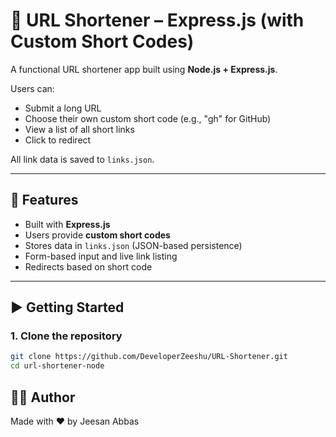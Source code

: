 # 🔗 URL Shortener – Express.js (with Custom Short Codes)

A functional URL shortener app built using **Node.js + Express.js**.

Users can:
- Submit a long URL
- Choose their own custom short code (e.g., "gh" for GitHub)
- View a list of all short links
- Click to redirect

All link data is saved to `links.json`.

---

## 🚀 Features

- Built with **Express.js**
- Users provide **custom short codes**
- Stores data in `links.json` (JSON-based persistence)
- Form-based input and live link listing
- Redirects based on short code

---

## ▶️ Getting Started

### 1. Clone the repository
```bash
git clone https://github.com/DeveloperZeeshu/URL-Shortener.git
cd url-shortener-node
```

## 🙋‍♂️ Author
Made with ❤️ by Jeesan Abbas

